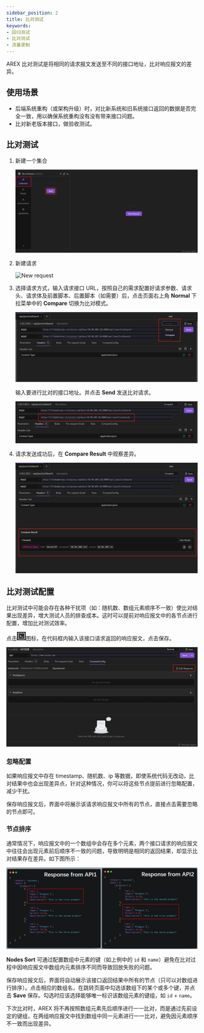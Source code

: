 ```yaml
---
sidebar_position: 2
title: 比对测试
keywords: 
- 回归测试
- 比对测试
- 流量录制
---
```


AREX 比对测试是将相同的请求报文发送至不同的接口地址，比对响应报文的差异。

## 使用场景

- 后端系统重构（或架构升级）时，对比新系统和旧系统接口返回的数据是否完全一致，用以确保系统重构没有没有带来接口问题。
- 比对新老版本接口，做验收测试。

## 比对测试

1. 新建一个集合

    ![新建集合](../resource/c1.newcollection.png)

2. 新建请求

    <img src="https://i.328888.xyz/2023/02/09/3T59J.png" alt="New request" width="400" height="" />


3. 选择请求方式，输入请求接口 URL，按照自己的需求配置好请求参数、请求头、请求体及前置脚本、后置脚本（如需要）后，点击页面右上角 **Normal** 下拉菜单中的 **Compare** 切换为比对模式。

    ![比对测试](../resource/c2.compare1.png)

    输入要进行比对的接口地址。并点击 **Send** 发送比对请求。

    ![比对测试](../resource/c2.compare.png)

4. 请求发送成功后，在 **Compare Result** 中观察差异。

    ![比对差异](../resource/c2.compare.diff.png)

## 比对测试配置

比对测试中可能会存在各种干扰项（如：随机数、数组元素顺序不一致）使比对结果出现差异，增大测试人员的排查成本。这时可以提前对响应报文中的各节点进行配置，增加比对测试效率。

点击![](../resource/c3.edit.png)图标，在代码框内输入该接口请求返回的响应报文，点击保存。

![编辑响应体](../resource/c2.edit.response.png)

### 忽略配置

如果响应报文中存在 timestamp、随机数、ip 等数据，即使系统代码无改动，比对结果中也会出现差异点，针对这种情况，你可以将这些节点提前进行忽略配置，减少干扰。

保存响应报文后，界面中将展示该请求响应报文中所有的节点，直接点击需要忽略的节点即可。

### 节点排序

通常情况下，响应报文中的一个数组中会存在多个元素，两个接口请求的响应报文中往往会出现元素前后顺序不一致的问题，导致明明是相同的返回结果，却显示比对结果存在差异。如下图所示：

![节点顺序错误](../resource/c2.compare.nodesort.png)

**Nodes Sort** 可通过配置数组中元素的键（如上例中的 `id` 和 `name`）避免在比对过程中因响应报文中数组内元素排序不同而导致回放失败的问题。

保存响应报文后，界面将自动展示该接口返回结果中所有的节点（只可以对数组进行排序）。点击相应的数组名，在跳转页面中勾选该数组下的某个或多个键，并点击 **Save** 保存。勾选时应该选择能够唯一标识该数组元素的键组，如 `id` + `name`。

下次比对时，AREX 将不再按照数组元素先后顺序进行一一比对，而是通过先前设定的键组，在两组响应报文中找到数组中同一元素进行一一比对，避免因元素顺序不一致而出现差异。
